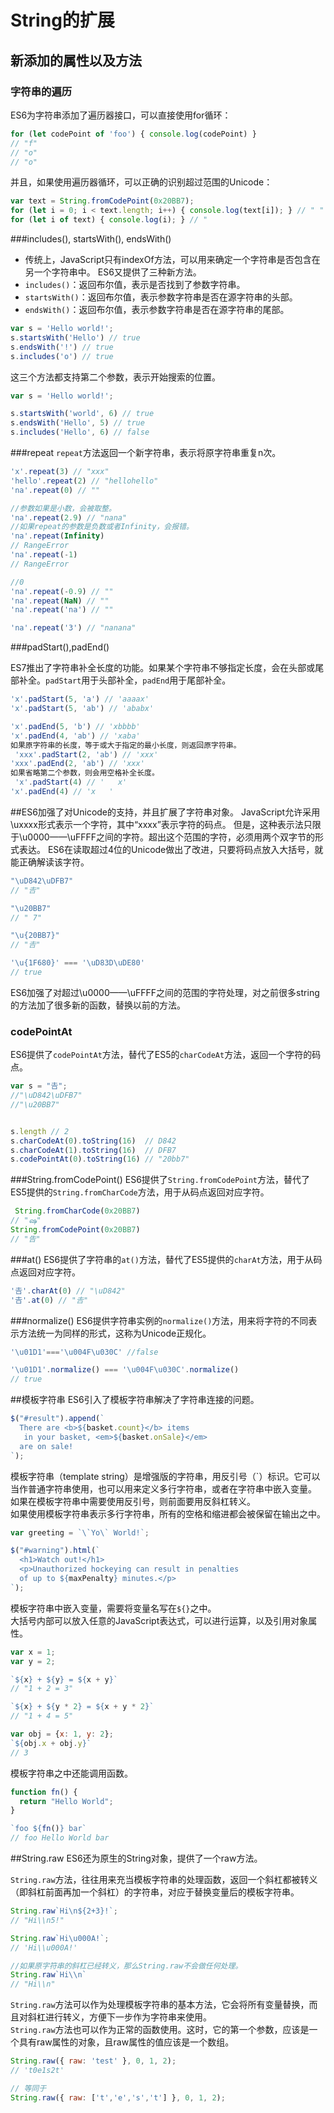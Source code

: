# String的扩展
## 新添加的属性以及方法
### 字符串的遍历
ES6为字符串添加了遍历器接口，可以直接使用for循环：

```javascript
for (let codePoint of 'foo') { console.log(codePoint) } 
// "f"
// "o" 
// "o" 
```

并且，如果使用遍历器循环，可以正确的识别超过范围的Unicode：

```javascript
var text = String.fromCodePoint(0x20BB7); 
for (let i = 0; i < text.length; i++) { console.log(text[i]); } // " " // " " 
for (let i of text) { console.log(i); } // " 
```

###includes(), startsWith(), endsWith()

* 传统上，JavaScript只有indexOf方法，可以用来确定一个字符串是否包含在另一个字符串中。
ES6又提供了三种新方法。
* `includes()`：返回布尔值，表示是否找到了参数字符串。
* `startsWith()`：返回布尔值，表示参数字符串是否在源字符串的头部。
* `endsWith()`：返回布尔值，表示参数字符串是否在源字符串的尾部。

```javascript
var s = 'Hello world!';
s.startsWith('Hello') // true 
s.endsWith('!') // true 
s.includes('o') // true 
```
这三个方法都支持第二个参数，表示开始搜索的位置。

```javascript
var s = 'Hello world!';

s.startsWith('world', 6) // true
s.endsWith('Hello', 5) // true
s.includes('Hello', 6) // false
```

###repeat
`repeat`方法返回一个新字符串，表示将原字符串重复n次。

```javascript
'x'.repeat(3) // "xxx"
'hello'.repeat(2) // "hellohello"
'na'.repeat(0) // ""

//参数如果是小数，会被取整。
'na'.repeat(2.9) // "nana"
//如果repeat的参数是负数或者Infinity，会报错。
'na'.repeat(Infinity)
// RangeError
'na'.repeat(-1)
// RangeError

//0
'na'.repeat(-0.9) // ""
'na'.repeat(NaN) // ""
'na'.repeat('na') // ""

'na'.repeat('3') // "nanana"

```

###padStart(),padEnd()

ES7推出了字符串补全长度的功能。如果某个字符串不够指定长度，会在头部或尾部补全。`padStart`用于头部补全，`padEnd`用于尾部补全。

```javascript
'x'.padStart(5, 'a') // 'aaaax'
'x'.padStart(5, 'ab') // 'ababx'

'x'.padEnd(5, 'b') // 'xbbbb'
'x'.padEnd(4, 'ab') // 'xaba'
如果原字符串的长度，等于或大于指定的最小长度，则返回原字符串。
 'xxx'.padStart(2, 'ab') // 'xxx'
'xxx'.padEnd(2, 'ab') // 'xxx'
如果省略第二个参数，则会用空格补全长度。
 'x'.padStart(4) // '   x'
'x'.padEnd(4) // 'x   '
```

##ES6加强了对Unicode的支持，并且扩展了字符串对象。
JavaScript允许采用\uxxxx形式表示一个字符，其中“xxxx”表示字符的码点。
但是，这种表示法只限于\u0000——\uFFFF之间的字符。超出这个范围的字符，必须用两个双字节的形式表达。
ES6在读取超过4位的Unicode做出了改进，只要将码点放入大括号，就能正确解读该字符。

```javascript
"\uD842\uDFB7"
// "𠮷"

"\u20BB7"
// " 7"

"\u{20BB7}"
// "𠮷"

'\u{1F680}' === '\uD83D\uDE80'
// true
```

ES6加强了对超过\u0000——\uFFFF之间的范围的字符处理，对之前很多string的方法加了很多新的函数，替换以前的方法。

### codePointAt

ES6提供了`codePointAt`方法，替代了ES5的`charCodeAt`方法，返回一个字符的码点。

```javascript
var s = "𠮷";
//"\uD842\uDFB7"
//"\u20BB7"


s.length // 2
s.charCodeAt(0).toString(16)  // D842
s.charCodeAt(1).toString(16)  // DFB7
s.codePointAt(0).toString(16) // "20bb7"
```

###String.fromCodePoint()
ES6提供了`String.fromCodePoint`方法，替代了ES5提供的`String.fromCharCode`方法，用于从码点返回对应字符。

```javascript
 String.fromCharCode(0x20BB7)
// "ஷ"
String.fromCodePoint(0x20BB7)
// "告"
```

###at()
ES6提供了字符串的`at()`方法，替代了ES5提供的`charAt`方法，用于从码点返回对应字符。

```javascript
'𠮷'.charAt(0) // "\uD842"
'𠮷'.at(0) // "𠮷"
```

###normalize()
ES6提供字符串实例的`normalize()`方法，用来将字符的不同表示方法统一为同样的形式，这称为Unicode正规化。

```javascript
'\u01D1'==='\u004F\u030C' //false

'\u01D1'.normalize() === '\u004F\u030C'.normalize()
// true
```

##模板字符串
ES6引入了模板字符串解决了字符串连接的问题。
```javascript
$("#result").append(`
  There are <b>${basket.count}</b> items
   in your basket, <em>${basket.onSale}</em>
  are on sale!
`);
```
模板字符串（template string）是增强版的字符串，用反引号（`）标识。它可以当作普通字符串使用，也可以用来定义多行字符串，或者在字符串中嵌入变量。  
如果在模板字符串中需要使用反引号，则前面要用反斜杠转义。  
如果使用模板字符串表示多行字符串，所有的空格和缩进都会被保留在输出之中。
```javascript
var greeting = `\`Yo\` World!`;

$("#warning").html(`
  <h1>Watch out!</h1>
  <p>Unauthorized hockeying can result in penalties
  of up to ${maxPenalty} minutes.</p>
`);
```
模板字符串中嵌入变量，需要将变量名写在`${}`之中。  
大括号内部可以放入任意的JavaScript表达式，可以进行运算，以及引用对象属性。
```javascript
var x = 1;
var y = 2;

`${x} + ${y} = ${x + y}`
// "1 + 2 = 3"

`${x} + ${y * 2} = ${x + y * 2}`
// "1 + 4 = 5"

var obj = {x: 1, y: 2};
`${obj.x + obj.y}`
// 3
```
模板字符串之中还能调用函数。
```javascript
function fn() {
  return "Hello World";
}

`foo ${fn()} bar`
// foo Hello World bar
```
##String.raw
ES6还为原生的String对象，提供了一个raw方法。

`String.raw`方法，往往用来充当模板字符串的处理函数，返回一个斜杠都被转义（即斜杠前面再加一个斜杠）的字符串，对应于替换变量后的模板字符串。
```javascript
String.raw`Hi\n${2+3}!`;
// "Hi\\n5!"

String.raw`Hi\u000A!`;
// 'Hi\\u000A!'

//如果原字符串的斜杠已经转义，那么String.raw不会做任何处理。
String.raw`Hi\\n`
// "Hi\\n"
```
`String.raw`方法可以作为处理模板字符串的基本方法，它会将所有变量替换，而且对斜杠进行转义，方便下一步作为字符串来使用。  
`String.raw`方法也可以作为正常的函数使用。这时，它的第一个参数，应该是一个具有raw属性的对象，且raw属性的值应该是一个数组。
```javascript
String.raw({ raw: 'test' }, 0, 1, 2);
// 't0e1s2t'

// 等同于
String.raw({ raw: ['t','e','s','t'] }, 0, 1, 2);
```